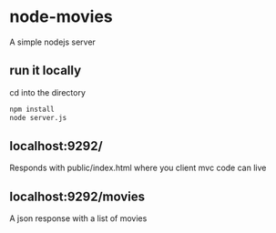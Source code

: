 # node-movies

A simple nodejs server

## run it locally

cd into the directory

```bash
npm install
node server.js
```


## localhost:9292/

Responds with public/index.html where you client mvc code can live

## localhost:9292/movies

A json response with a list of movies